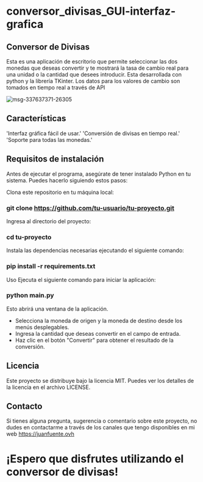 # conversor_divisas_GUI-interfaz-grafica

## Conversor de Divisas
Esta es una aplicación de escritorio que permite seleccionar las dos monedas que deseas convertir y te mostrará la tasa de cambio real para una unidad o la cantidad que desees introducir. 
Esta desarrollada con python y la librería TKinter.
Los datos para los valores de cambio son tomados en tiempo real a través de API

![msg-337637371-26305](https://github.com/Juan-Fuente-T/conversor_divisas_GUI-interfaz-grafica-/assets/127140423/4e622d98-63ec-4540-b781-320233b78634)


## Características
'Interfaz gráfica fácil de usar.'
'Conversión de divisas en tiempo real.'
'Soporte para todas las monedas.'

## Requisitos de instalación
Antes de ejecutar el programa, asegúrate de tener instalado Python en tu sistema. Puedes hacerlo siguiendo estos pasos:

Clona este repositorio en tu máquina local:
   ### git clone https://github.com/tu-usuario/tu-proyecto.git
Ingresa al directorio del proyecto:
   ### cd tu-proyecto
Instala las dependencias necesarias ejecutando el siguiente comando:
   ### pip install -r requirements.txt
Uso
Ejecuta el siguiente comando para iniciar la aplicación:
   ### python main.py
Esto abrirá una ventana de la aplicación.

  - Selecciona la moneda de origen y la moneda de destino desde los menús desplegables.
  - Ingresa la cantidad que deseas convertir en el campo de entrada.
  - Haz clic en el botón "Convertir" para obtener el resultado de la conversión.

## Licencia
Este proyecto se distribuye bajo la licencia MIT. Puedes ver los detalles de la licencia en el archivo LICENSE.

## Contacto
Si tienes alguna pregunta, sugerencia o comentario sobre este proyecto, no dudes en contactarme a través de los canales que tengo disponibles en mi web https://juanfuente.ovh

# ¡Espero que disfrutes utilizando el conversor de divisas!
